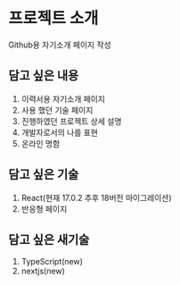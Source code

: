 # 프로젝트 소개

Github용 자기소개 페이지 작성

## 담고 싶은 내용

1. 이력서용 자기소개 페이지
2. 사용 했던 기술 페이지
3. 진행하였던 프로젝트 상세 설명
4. 개발자로서의 나를 표현
5. 온라인 명함

## 담고 싶은 기술

1. React(현재 17.0.2 추후 18버전 마이그레이션)
2. 반응형 페이지

## 담고 싶은 새기술
1. TypeScript(new)
2. nextjs(new)